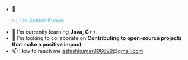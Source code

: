 - 👋 <p style="color: skyblue">Hi, I’m <b>Ashish Kumar</b></p>
- 🌱 I’m currently learning <b>Java, C++</b>.
- 💞️ I’m looking to collaborate on <b>Contributing to open-source projects that make a positive impact</b>.
- 📫 How to reach me ashishkumar996699@gmail.com

<!---
AshishKumar-1999/AshishKumar-1999 is a ✨ special ✨ repository because its `README.md` (this file) appears on your GitHub profile.
You can click the Preview link to take a look at your changes.
--->
